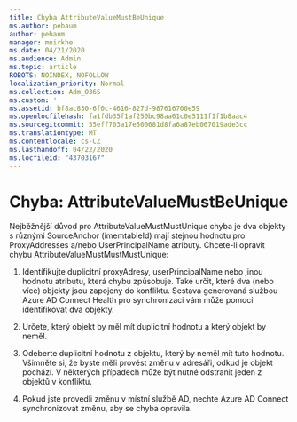 ```yaml
---
title: Chyba AttributeValueMustBeUnique
ms.author: pebaum
author: pebaum
manager: mnirkhe
ms.date: 04/21/2020
ms.audience: Admin
ms.topic: article
ROBOTS: NOINDEX, NOFOLLOW
localization_priority: Normal
ms.collection: Adm_O365
ms.custom: ''
ms.assetid: bf8ac830-6f0c-4616-827d-987616700e59
ms.openlocfilehash: fa1fdb35f1af250bc98aa61c0e5111f1f1b8aac4
ms.sourcegitcommit: 55eff703a17e500681d8fa6a87eb067019ade3cc
ms.translationtype: MT
ms.contentlocale: cs-CZ
ms.lasthandoff: 04/22/2020
ms.locfileid: "43703167"
---
```

# <a name="error-attributevaluemustbeunique"></a>Chyba: AttributeValueMustBeUnique

Nejběžnější důvod pro AttributeValueMustMustUnique chyba je dva objekty s různými SourceAnchor (imemtableId) mají stejnou hodnotu pro ProxyAddresses a/nebo UserPrincipalName atributy. Chcete-li opravit chybu AttributeValueMustMustMustUnique:
  
1. Identifikujte duplicitní proxyAdresy, userPrincipalName nebo jinou hodnotu atributu, která chybu způsobuje. Také určit, které dva (nebo více) objekty jsou zapojeny do konfliktu. Sestava generovaná službou Azure AD Connect Health pro synchronizaci vám může pomoci identifikovat dva objekty.
    
2. Určete, který objekt by měl mít duplicitní hodnotu a který objekt by neměl.
    
3. Odeberte duplicitní hodnotu z objektu, který by neměl mít tuto hodnotu. Všimněte si, že byste měli provést změnu v adresáři, odkud je objekt pochází. V některých případech může být nutné odstranit jeden z objektů v konfliktu.
    
4. Pokud jste provedli změnu v místní službě AD, nechte Azure AD Connect synchronizovat změnu, aby se chyba opravila.
    

